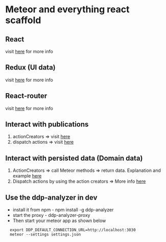 # Meteor and everything react scaffold

## React
visit [here](https://facebook.github.io/react/docs/hello-world.html) for more info

## Redux (UI data)
visit [here](http://redux.js.org/) for more info

## React-router
visit [here](https://github.com/ReactTraining/react-router/blob/master/docs/API.md) for more info

## Interact with publications
1. actionCreators => visit [here](https://medium.com/modern-user-interfaces/how-we-redux-part-3-domain-890964824fec#.3yd37zjql)
2. dispatch actions => visit [here](https://medium.com/modern-user-interfaces/how-we-redux-part-4-reducers-and-stores-f4a0ebcdc22a#.wze74pm8q)

## Interact with persisted data (Domain data)
1. ActionCreators => call Meteor methods => return data. Explanation and example [here](https://medium.com/modern-user-interfaces/how-we-redux-part-3-domain-890964824fec#.3yd37zjql)
2. Dispatch actions by using the action creators => More info [here](https://medium.com/modern-user-interfaces/how-we-redux-part-4-reducers-and-stores-f4a0ebcdc22a#.wze74pm8q)

## Use the ddp-analyzer in dev
  - install it from npm - npm install -g ddp-analyzer
  - start the proxy - ddp-analyzer-proxy
  - Then start your meteor app as shown below
```
  export DDP_DEFAULT_CONNECTION_URL=http://localhost:3030
  meteor --settings settings.json
```
